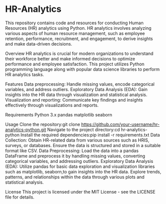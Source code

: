 # HR-Analytics

This repository contains code and resources for conducting Human Resources (HR) analytics using Python. HR analytics involves analyzing various aspects of human resource management, such as employee retention, performance, recruitment, and engagement, to derive insights and make data-driven decisions.

Overview
HR analytics is crucial for modern organizations to understand their workforce better and make informed decisions to optimize performance and employee satisfaction. This project utilizes Python programming language along with popular data science libraries to perform HR analytics tasks.

Features
Data preprocessing: Handle missing values, encode categorical variables, and address outliers.
Exploratory Data Analysis (EDA): Gain insights into the HR data through visualization and statistical analysis.
Visualization and reporting: Communicate key findings and insights effectively through visualizations and reports.

Requirements
Python 3.x
pandas
matplotlib
seaborn

Usage
Clone the repository:git clone https://github.com/your-username/hr-analytics-python.git
Navigate to the project directory:cd hr-analytics-python
Install the required dependencies:pip install -r requirements.txt
Data Collection: Obtain HR-related data from various sources such as HRIS, surveys, or databases. Ensure the data is structured and stored in a suitable format like CSV.
Data Preprocessing: Load the data into a pandas DataFrame and preprocess it by handling missing values, converting categorical variables, and addressing outliers.
Exploratory Data Analysis (EDA): Utilize pandas for basic data exploration and visualization libraries such as matplotlib, seaborn,to gain insights into the HR data. Explore trends, patterns, and relationships within the data through various plots and statistical analysis.

License
This project is licensed under the MIT License - see the LICENSE file for details.

